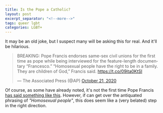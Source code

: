 ```yaml
---
title: Is the Pope a Catholic?
layout: post
excerpt_separator: "<!--more-->"
tags: queer lgbt
categories: LGBT+
---
```


It may be an old joke, but I suspect many will be asking this for real. And it'll be hilarious. <!--more-->

<blockquote class="twitter-tweet"><p lang="en" dir="ltr">BREAKING: Pope Francis endorses same-sex civil unions for the first time as pope while being interviewed for the feature-length documentary “Francesco.” “Homosexual people have the right to be in a family. They are children of God,” Francis said. <a href="https://t.co/09ita0KtSI">https://t.co/09ita0KtSI</a></p>&mdash; The Associated Press (@AP) <a href="https://twitter.com/AP/status/1318917841404497923?ref_src=twsrc%5Etfw">October 21, 2020</a></blockquote> <script async src="https://platform.twitter.com/widgets.js" charset="utf-8"></script>

Of course, as some have already noted, it's not the first time Pope Francis [has said something like this](https://www.newwaysministry.org/2017/09/02/pope-francis-says-he-supports-civil-unions-for-lesbian-and-gay-couples/). However, if can get over the antiquated phrasing of *"Homosexual people"*, this does seem like a (very belated) step in the right direction.